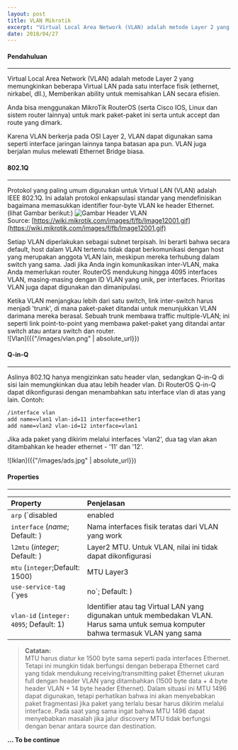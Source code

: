 ```yaml
---
layout: post
title: VLAN Mikrotik
excerpt: "Virtual Local Area Network (VLAN) adalah metode Layer 2 yang mengijinkan beberapa Virtual LAN pada satu interface fisik (ethernet, nirkabel, dll.), Memberikan ability untuk memisahkan LAN secara efisien."
date: 2018/04/27
---
```


#### Pendahuluan
***
Virtual Local Area Network (VLAN) adalah metode Layer 2 yang memungkinkan beberapa Virtual LAN pada satu interface fisik (ethernet, nirkabel, dll.), Memberikan ability untuk memisahkan LAN secara efisien.

Anda bisa menggunakan MikroTik RouterOS (serta Cisco IOS, Linux dan sistem router lainnya) untuk mark paket-paket ini serta untuk accept dan route yang dimark.

Karena VLAN berkerja pada OSI Layer 2, VLAN dapat digunakan sama seperti interface jaringan lainnya tanpa batasan apa pun. VLAN juga berjalan mulus melewati Ethernet Bridge biasa.

#### 802.1Q
***
Protokol yang paling umum digunakan untuk Virtual LAN (VLAN) adalah IEEE 802.1Q. Ini adalah protokol enkapsulasi standar yang mendefinisikan bagaimana memasukkan identifier four-byte VLAN  ke header Ethernet. (lihat Gambar berikut:)
![Gambar Header VLAN](/blog/images/Image12001.gif)<br>
Source: [https://wiki.mikrotik.com/images/f/fb/Image12001.gif](https://wiki.mikrotik.com/images/f/fb/Image12001.gif)

Setiap VLAN diperlakukan sebagai subnet terpisah. Ini berarti bahwa secara default, host dalam VLAN tertentu tidak dapat berkomunikasi dengan host yang merupakan anggota VLAN lain, meskipun mereka terhubung dalam switch yang sama. Jadi jika Anda ingin komunikasikan inter-VLAN, maka Anda memerlukan router. RouterOS mendukung hingga 4095 interfaces VLAN, masing-masing dengan ID VLAN yang unik, per interfaces. Prioritas VLAN juga dapat digunakan dan dimanipulasi.

Ketika VLAN menjangkau lebih dari satu switch, link inter-switch harus menjadi 'trunk', di mana paket-paket ditandai untuk menunjukkan VLAN darimana mereka berasal. Sebuah trunk membawa traffic multiple-VLAN; ini seperti link point-to-point yang membawa paket-paket yang ditandai antar switch atau antara switch dan router.<br>
![Vlan]({{"/images/vlan.png" | absolute_url}})

#### Q-in-Q
***
Aslinya 802.1Q hanya mengizinkan satu header vlan, sedangkan Q-in-Q di sisi lain memungkinkan dua atau lebih header vlan. Di RouterOS Q-in-Q dapat dikonfigurasi dengan menambahkan satu interface vlan di atas yang lain. Contoh:
```bash
/interface vlan
add name=vlan1 vlan-id=11 interface=ether1
add name=vlan2 vlan-id=12 interface=vlan1
```
Jika ada paket yang dikirim melalui interfaces 'vlan2', dua tag vlan akan ditambahkan ke header ethernet - '11' dan '12'.

![Iklan]({{"/images/ads.jpg" | absolute_url}})

#### Properties
***

| Property  | Penjelasan |
|:----------|:-----------|
| `arp` (`disabled | enabled | proxy-arp | reply-only`; Default: `enabled`) | Mode Address Resolution Protocol |
| `interface` (*name*; Default: ) | Nama interfaces fisik teratas dari VLAN yang work |
| `l2mtu` (*integer*; Default: )  | Layer2 MTU. Untuk VLAN, nilai ini tidak dapat dikonfigurasi |
| `mtu` (`integer`;Default: 1500) | MTU Layer3 |
| `use-service-tag` (`yes | no`; Default: ) | 802.1ad compatible Service Tag |
| `vlan-id` (`integer: 4095`; Default: 1) | Identifier atau tag Virtual LAN yang digunakan untuk membedakan VLAN. Harus sama untuk semua komputer bahwa termasuk VLAN yang sama |

> **Catatan:**<br> 
> MTU harus diatur ke 1500 byte sama seperti pada interfaces Ethernet. Tetapi ini mungkin tidak berfungsi dengan beberapa Ethernet card yang tidak mendukung receiving/transmitting paket Ethernet ukuran full dengan header VLAN yang ditambahkan (1500 byte data + 4 byte header VLAN + 14 byte header Ethernet). Dalam situasi ini MTU 1496 dapat digunakan, tetapi perhatikan bahwa ini akan menyebabkan paket fragmentasi jika paket yang terlalu besar harus dikirim melalui interface. Pada saat yang sama ingat bahwa MTU 1496 dapat menyebabkan masalah jika jalur discovery MTU tidak berfungsi dengan benar antara source dan destination.

**... To be continue**



